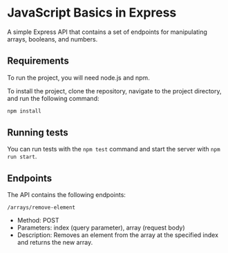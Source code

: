 # JavaScript Basics in Express

A simple Express API that contains a set of endpoints for manipulating arrays, booleans, and numbers.

## Requirements

To run the project, you will need node.js and npm.

To install the project, clone the repository, navigate to the project directory, and run the following command:

```bash
npm install
```

## Running tests

You can run tests with the `npm test` command and start the server with `npm run start`.

## Endpoints

The API contains the following endpoints:

`/arrays/remove-element`
- Method: POST
- Parameters: index (query parameter), array (request body)
- Description: Removes an element from the array at the specified index and returns the new array.






